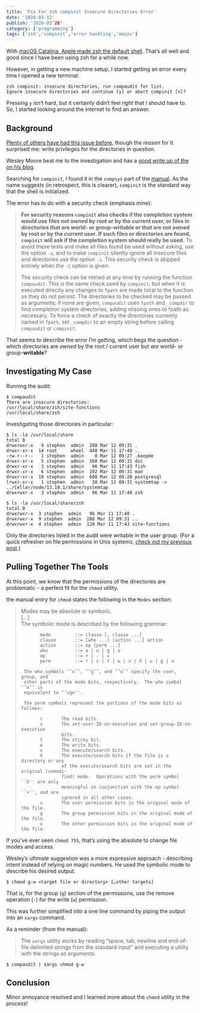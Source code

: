 ```yaml
---
title: 'Fix For zsh compinit Insecure Directories Error'
date: '2020-03-12'
publish: '2020-03'28'
category: ['programming']
tags: ['zsh','compinit','error handling','macos']
---
```


With [macOS Catalina, Apple made zsh the default shell](https://www.theverge.com/2019/6/4/18651872/apple-macos-catalina-zsh-bash-shell-replacement-features). That’s all well and good since I have been using zsh for a while now.

However, in getting a new machine setup, I started getting an error every time I opened a new terminal:

```shell
zsh compinit: insecure directories, run compaudit for list.
Ignore insecure directories and continue [y] or abort compinit [n]?
```

Pressing `y` isn’t hard, but it certainly didn’t feel _right_ that I should have to. So, I started looking around the internet to find an answer.

## Background

[Plenty of others have had this issue before](https://stackoverflow.com/questions/13762280/zsh-compinit-insecure-directories), though the _reason_ for it surprised me: write privileges for the directories in question.

Wesley Moore beat me to the investigation and has a [good write up of the on his blog](https://www.wezm.net/technical/2008/09/zsh-cygwin-and-insecure-directories/).

Searching for `compinit`, I found it in the `compsys` part of the [manual](http://zsh.sourceforge.net/Doc/Release/Completion-System.html). As the name suggests (in retrospect, this is clearer), `compinit` is the standard way that the shell is initialized.

The error has to do with a security check (emphasis mine):

> **For security reasons `compinit` also checks if the completion system would use files not owned by root or by the current user, or files in directories that are world- or group-writable or that are not owned by root or by the current user. If such files or directories are found, `compinit` will ask if the completion system should really be used.** To avoid these tests and make all files found be used without asking, use the option `-u`, and to make `compinit` silently ignore all insecure files and directories use the option `-i`. This security check is skipped entirely when the `-C` option is given.
>
> The security check can be retried at any time by running the function `compaudit`. This is the same check used by `compinit`, but when it is executed directly any changes to `fpath` are made local to the function so they do not persist. The directories to be checked may be passed as arguments; if none are given, `compaudit` uses `fpath` and `_compdir` to find completion system directories, adding missing ones to fpath as necessary. To force a check of exactly the directories currently named in `fpath`, set `_compdir` to an empty string before calling `compaudit` or `compinit`.

That seems to describe the error I’m getting, which begs the question - which directories are _owned_ by the root / current user but _are_ world- or group-**writable**?

## Investigating My Case

Running the audit:

```shell
$ compaudit
There are insecure directories:
/usr/local/share/zsh/site-functions
/usr/local/share/zsh
```

Investigating those directories in particular:

```shell
$ ls -la /usr/local/share
total 0
drwxrwxr-x   9 stephen  admin  288 Mar 12 09:31 .
drwxr-xr-x  14 root     wheel  448 Mar 11 17:40 ..
-rw-r--r--   1 stephen  admin    0 Mar 12 09:27 .keepme
drwxr-xr-x   5 stephen  admin  160 Mar 12 09:31 doc
drwxr-xr-x   3 stephen  admin   96 Mar 11 17:43 fish
drwxr-xr-x   6 stephen  admin  192 Mar 12 09:31 man
drwxr-xr-x  19 stephen  admin  608 Mar 12 09:28 postgresql
lrwxr-xr-x   1 stephen  admin   38 Mar 12 09:31 systemtap -> ../Cellar/node/13.10.1/share/systemtap
drwxrwxr-x   3 stephen  admin   96 Mar 11 17:40 zsh

$ ls -la /usr/local/share/zsh
total 0
drwxrwxr-x  3 stephen  admin   96 Mar 11 17:40 .
drwxrwxr-x  9 stephen  admin  288 Mar 12 09:31 ..
drwxrwxr-x  4 stephen  admin  128 Mar 11 17:43 site-functions
```

Only the directories listed in the audit were writable in the user group. (For a quick refresher on file permissions in Unix systems, [check out my previous post](../../2020-01-01/unix-file-permissions).)

## Pulling Together The Tools

At this point, we know that the permissions of the directories are problematic - a perfect fit for the `chmod` utility.

the manual entry for `chmod` states the following in the `Modes` section:

> Modes may be absolute or symbolic.  
> […]  
> The symbolic mode is described by the following grammar:
>
>            mode         ::= clause [, clause ...]
>            clause       ::= [who ...] [action ...] action
>            action       ::= op [perm ...]
>            who          ::= a | u | g | o
>            op           ::= + | - | =
>            perm         ::= r | s | t | w | x | X | u | g | o
>
>      The who symbols ‘’u’’, ‘’g’’, and ‘’o’’ specify the user, group, and
>      other parts of the mode bits, respectively.  The who symbol ‘’a’’ is
>      equivalent to ‘’ugo''.
>
>      The perm symbols represent the portions of the mode bits as follows:
>
>            r       The read bits.
>            s       The set-user-ID-on-execution and set-group-ID-on-execution
>                    bits.
>            t       The sticky bit.
>            w       The write bits.
>            x       The execute/search bits.
>            X       The execute/search bits if the file is a directory or any
>                    of the execute/search bits are set in the original (unmodi-
>                    fied) mode.  Operations with the perm symbol ``X'' are only
>                    meaningful in conjunction with the op symbol ``+'', and are
>                    ignored in all other cases.
>            u       The user permission bits in the original mode of the file.
>            g       The group permission bits in the original mode of the file.
>            o       The other permission bits in the original mode of the file.

If you’ve ever seen `chmod 755`, that’s using the absolute to change file modes and access.

Wesley’s ultimate suggestion was a more expressive approach - describing intent instead of relying on magic numbers. He used the symbolic mode to describe his desired output:

```shell
$ chmod g-w <target file or directory> […other targets]
```

That is, for the group (`g`) section of the permissions, use the remove operation (`-`) for the write (`w`) permission.

This was further simplified into a one line command by piping the output into an `xargs` command.

As a reminder (from the manual):

> The `xargs` utility works by reading “space, tab, newline and end-of-file delimited strings from the standard input” and executing a utility with the strings as arguments.

```shell
$ compaudit | xargs chmod g-w
```

## Conclusion

Minor annoyance resolved and I learned more about the `chmod` utility in the process!
